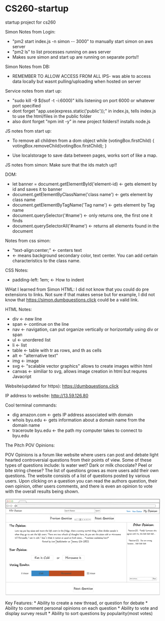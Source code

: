 # CS260-startup
startup project for cs260

Simon Notes from Login: 
 * "pm2 start index.js -n simon -- 3000" to manually start simon on aws server
 * "pm2 ls" to list processes running on aws server
 * Makes sure simon and start up are running on separate ports!! 

Simon Notes from DB:
 * REMEMBER TO ALLOW ACCESS FROM ALL IPS- was able to access data locally but wasnt pulling/uploading when hosted on server

Service notes from start up:
  * "sudo kill -9 $(lsof -t -i:6000)" kills listening on port 6000 or whatever port specified 
  * dont forget "app.use(express.static('public'));" in index.js, tells index.js to use the html/files in the public folder
  * also dont forget "npm init -y" in new project folders!! installs node.js

JS notes from start up: 

  * To remove all children from a dom object
        while (votingBox.firstChild) {
              votingBox.removeChild(votingBox.firstChild);
          }

  * Use localstorage to save data between pages, works sort of like a map. 
  


JS notes from simon: Make sure that the ids match up!! 

DOM:
 * let banner = document.getElementById('element-id) <- gets element by id and saves it to banner
 * document.getElementByClassName('class name') <- gets element by class name
 * document.getElementByTagName('Tag name') <- gets element by Tag name
 * document.querySelector('#name') <- only returns one, the first one it finds
 * document.querySelectorAll('#name') <- returns all elements found in the document 
 
Notes from css simon:
  * "text-align:center;" <- centers text
  * <main class="container-fluid bg-secondary text-center"> <- means background secondary color, text center.
        You can add certain characteristics to the class name. 


CSS Notes:
  * padding-left: 1em; <- How to indent

WHat I learned from Simon HTML: I did not know that you could do pre extensions to links. Not sure if that makes sense but for example, I did not know that https://simon.dumbquestions.click could be a valid link. 

HTML Notes:
  * div <- new line
  * span <- continue on the line
  * nav <- navigation, can put organize vertically or horizontally using div or span
  * ul <- unordered list
  * li <- list
  * table <- table with tr as rows, and th as cells
  * alt <- "alternative text"
  * img <- image
  * svg <- "scalable vector graphics" allows to create images within html
  * canvas <- similiar to svg, allows image creation in html but requres Javacript

Website(updated for https): https://dumbquestions.click

IP address to website: http://13.59.126.80

Cool terminal commands:
   * dig amazon.com <- gets IP address associated with domain 
   * whois byu.edu <- gets information about a domain name from the domain name
   * traceroute byu.edu <- the path my computer takes to connect to byu.edu

The Pitch
POV Opinions:

POV Opinions is a forum like website where users can post and debate light hearted controversial questions from their points of view. Some of these types of questions include: Is water wet? Dark or milk chocolate? Peel or bite string cheese? The list of questions grows as more users add their own questions. 
The website consists of a list of questions posted by various users. Upon clicking on a question you can read the authors question, their own opinion, other users comments, and there is even an opinion to vote with the overall results being shown.

![alt text](https://github.com/bluegunnar15/CS260-startup/blob/3ae3f62ee506f480796333195f5fcd4487e59afd/images/POV_Opinions.png)

Key Features:
    * Ability to create a new thread, or question for debate
    * Ability to comment personal opinions on each question
    * Ability to vote and display survey result
    * Ability to sort questions by popularity(most votes) 

